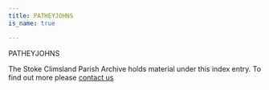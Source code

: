 ```yaml
---
title: PATHEYJOHNS
is_name: true

---
```


PATHEYJOHNS


The Stoke Climsland Parish Archive holds material under this index entry. To find out more please [contact us](/contact/)
